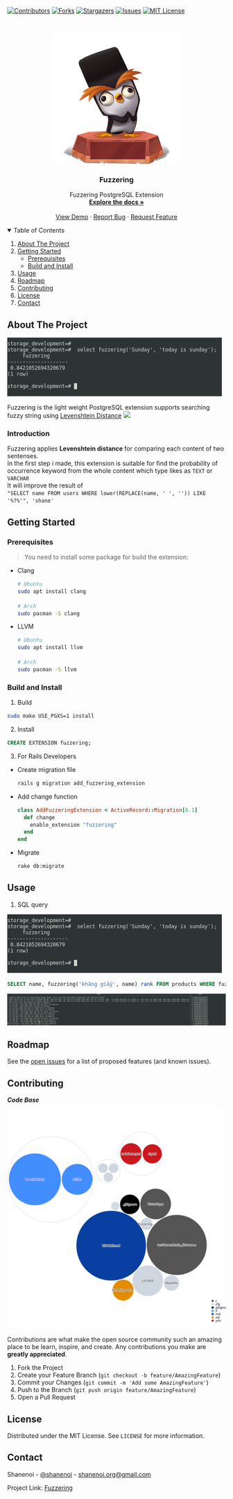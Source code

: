 <!-- template https://github.com/othneildrew/Best-README-Template -->
[![Contributors][contributors-shield]][contributors-url]
[![Forks][forks-shield]][forks-url]
[![Stargazers][stars-shield]][stars-url]
[![Issues][issues-shield]][issues-url]
[![MIT License][license-shield]][license-url]



<!-- PROJECT LOGO -->
<br />
<p align="center">
  <a href="https://github.com/shanenoi/fuzzering">
    <img src="images/Fuzzy.png" alt="Logo" width="300" height="300">
  </a>

  <h3 align="center">Fuzzering</h3>

  <p align="center">
  Fuzzering PostgreSQL Extension
    <br />
    <a href="https://github.com/shanenoi/fuzzering"><strong>Explore the docs »</strong></a>
    <br />
    <br />
    <a href="https://github.com/shanenoi/fuzzering">View Demo</a>
    ·
    <a href="https://github.com/shanenoi/fuzzering/issues">Report Bug</a>
    ·
    <a href="https://github.com/shanenoi/fuzzering/issues">Request Feature</a>
  </p>
</p>



<!-- TABLE OF CONTENTS -->
<details open="open">
  <summary>Table of Contents</summary>
  <ol>
    <li>
      <a href="#about-the-project">About The Project</a>
    </li>
    <li>
      <a href="#getting-started">Getting Started</a>
      <ul>
        <li><a href="#prerequisites">Prerequisites</a></li>
        <li><a href="#installation">Build and Install</a></li>
      </ul>
    </li>
    <li><a href="#usage">Usage</a></li>
    <li><a href="#roadmap">Roadmap</a></li>
    <li><a href="#contributing">Contributing</a></li>
    <li><a href="#license">License</a></li>
    <li><a href="#contact">Contact</a></li>
  </ol>
</details>



<!-- ABOUT THE PROJECT -->
## About The Project

![Product Name Screen Shot][product-screenshot]

  Fuzzering is the light weight PostgreSQL extension
  supports searching fuzzy string using 
  <a target="_blank" href="https://en.wikipedia.org/wiki/Levenshtein_distance" >Levenshtein Distance</a>
  <img src="https://wikimedia.org/api/rest_v1/media/math/render/svg/10554aecc5e56da9be4657acd75b9a67b5e8b394">
  ### Introduction
  Fuzzering applies <b>Levenshtein distance</b> for comparing each content of two sentenses.<br>
  In the first step i made, this extension is suitable for find the probability of occurrence keyword from the whole content which type likes as <code>TEXT</code> or <code>VARCHAR</code> <br>
  It will improve the result of <br>
  <code>"SELECT name FROM users WHERE lower(REPLACE(name, ' ', '')) LIKE '%?%'", 'shane'</code>

<!-- GETTING STARTED -->
## Getting Started

<!--This is an example of how you may give instructions on setting up your project locally.
To get a local copy up and running follow these simple example steps.-->

### Prerequisites

> You need to install some package for build the extension:
* Clang
  ```sh
  # Ubuntu
  sudo apt install clang

  # Arch
  sudo pacman -S clang
  ```
* LLVM
  ```sh
  # Ubuntu
  sudo apt install llvm

  # Arch
  sudo pacman -S llvm
  ```

### Build and Install

1. Build

```sh
sudo make USE_PGXS=1 install
```

2. Install

```sql
CREATE EXTENSION fuzzering;
```
3. For Rails Developers

- Create migration file
  ```sh
  rails g migration add_fuzzering_extension
  ```
- Add change function
  ```ruby
  class AddFuzzeringExtension < ActiveRecord::Migration[6.1]
    def change
      enable_extension "fuzzering"
    end
  end
  ```
- Migrate
  ```sh
  rake db:migrate
  ```

<!-- USAGE EXAMPLES -->
## Usage

1. SQL query

![Product Name Screen Shot][product-screenshot]
```sql
SELECT name, fuzzering('khăng giấy', name) rank FROM products WHERE fuzzering('khăng giấy', name) > 0.5 ORDER BY rank DESC ;
```
![RESULT QUERY][result-query]

<!-- ROADMAP -->
## Roadmap

See the [open issues](https://github.com/othneildrew/Best-README-Template/issues) for a list of proposed features (and known issues).



<!-- CONTRIBUTING -->
## Contributing

**_Code Base_**

![CODE BASE][codebase]

Contributions are what make the open source community such an amazing place to be learn, inspire, and create. Any contributions you make are **greatly appreciated**.

1. Fork the Project
2. Create your Feature Branch (`git checkout -b feature/AmazingFeature`)
3. Commit your Changes (`git commit -m 'Add some AmazingFeature'`)
4. Push to the Branch (`git push origin feature/AmazingFeature`)
5. Open a Pull Request



<!-- LICENSE -->
## License

Distributed under the MIT License. See `LICENSE` for more information.



<!-- CONTACT -->
## Contact

Shanenoi - [@shanenoi](https://twitter.com/shanenoi) - shanenoi.org@gmail.com

Project Link: [Fuzzering](https://github.com/shanenoi/fuzzering)

<!-- MARKDOWN LINKS & IMAGES -->
<!-- https://www.markdownguide.org/basic-syntax/#reference-style-links -->
[contributors-shield]: https://img.shields.io/github/contributors/shanenoi/fuzzering.svg?style=for-the-badge
[contributors-url]: https://github.com/shanenoi/fuzzering/graphs/contributors
[forks-shield]: https://img.shields.io/github/forks/shanenoi/fuzzering.svg?style=for-the-badge
[forks-url]: https://github.com/shanenoi/fuzzering/network/members
[stars-shield]: https://img.shields.io/github/stars/shanenoi/fuzzering.svg?style=for-the-badge
[stars-url]: https://github.com/shanenoi/fuzzering/stargazers
[issues-shield]: https://img.shields.io/github/issues/shanenoi/fuzzering.svg?style=for-the-badge
[issues-url]: https://github.com/shanenoi/fuzzering/issues
[license-shield]: https://img.shields.io/github/license/shanenoi/fuzzering.svg?style=for-the-badge
[license-url]: https://github.com/shanenoi/fuzzering/blob/master/LICENSE.txt
[product-screenshot]: images/show_product.png
[result-query]: images/result.png
[codebase]: images/codebase.svg
